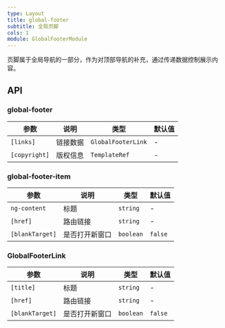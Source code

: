 ```yaml
---
type: Layout
title: global-footer
subtitle: 全局页脚
cols: 1
module: GlobalFooterModule
---
```


页脚属于全局导航的一部分，作为对顶部导航的补充，通过传递数据控制展示内容。

## API

### global-footer

| 参数          | 说明     | 类型               | 默认值 |
| ------------- | -------- | ------------------ | ------ |
| `[links]`     | 链接数据 | `GlobalFooterLink` | -      |
| `[copyright]` | 版权信息 | `TemplateRef`      | -      |

### global-footer-item

| 参数            | 说明           | 类型      | 默认值  |
| --------------- | -------------- | --------- | ------- |
| `ng-content`    | 标题           | `string`  | -       |
| `[href]`        | 路由链接       | `string`  | -       |
| `[blankTarget]` | 是否打开新窗口 | `boolean` | `false` |

### GlobalFooterLink

| 参数            | 说明           | 类型      | 默认值  |
| --------------- | -------------- | --------- | ------- |
| `[title]`       | 标题           | `string`  | -       |
| `[href]`        | 路由链接       | `string`  | -       |
| `[blankTarget]` | 是否打开新窗口 | `boolean` | `false` |
